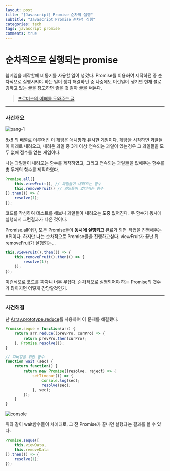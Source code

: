 ```yaml
---
layout: post
title: "[Javascript] Promise 순차적 실행"
subtitle: "Javascript Promise 순차적 싱행"
categories: tech
tags: javascript promise
comments: true
---
```


순차적으로 실행되는 promise
===============

웹게임을 제작할때 비동기를 사용할 일이 생겼다.
Promise를 이용하여 제작하던 중 순차적으로 실행시켜야 하는 일이 생겨 해결하던 중
나중에도 이런일이 생기면 현재 블로깅하고 있는 글을 참고하면 좋을 것 같아 글을 써본다.

> [프로미스의 이해를 도와주는 글](https://programmingsummaries.tistory.com/325)


***

### 사건개요

![pang-1](/img/posts/promise-pang/1.PNG)

8x8 의 배열로 이루어진 이 게임은 애니팡과 유사한 게임이다.
게임을 시작하면 과일들이 아래로 내려오고, 내려온 과일 중 3개 이상 연속되는 과일이 있는경우
그 과일들을 모두 없애 점수를 얻는 게임이다.

나는 과일들이 내려오는 함수를 제작하였고, 그리고 연속되는 과일들을 없애주는 함수를 총 두개의 함수를 제작하였다.

```js
Promise.all([
	this.viewFruit(), // 과일들이 내려오는 함수
	this.removeFruit() // 과일들이 없어지는 함수
]).then(() => {
	resolve(1);
});
```

코드를 작성하여 테스트를 해보니 과일들이 내려오는 도중 없어진다.
두 함수가 동시에 실행되서 그런결과가 나온 것이다.

Promise.all이란, 모든 Promise들이 **동시에 실행되고** 완료가 되면 작업을 진행해주는 API이다.
하지만 나는 순차적으로 Promise들을 진행하고싶다. viewFruit가 끝난 뒤 removeFruit가 실행되는...

```js
this.viewFruit().then(() => {
	this.removeFruit().then(() => {
		resolve(1);
	});
});
```

이런식으로 코드를 짜자니 너무 무섭다.
순차적으로 실행되어야 하는 Promise의 갯수가 많아지면 어떻게 감당할것인가.


*** 

### 사건해결

난 [Array.prototype.reduce](https://developer.mozilla.org/ko/docs/Web/JavaScript/Reference/Global_Objects/Array/Reduce)를 사용하여 이 문제를 해결했다.

```js
Promise.seque = function(arr) {
	return arr.reduce((prevPro, curPro) => {
		return prevPro.then(curPro);
	}, Promise.resolve());
}

// 디버깅을 위한 함수
function wait (sec) {
	return function() {
		return new Promise((resolve, reject) => {
			setTimeout(() => {
				console.log(sec);
				resolve(sec);
			}, sec);
		});
	}
}
```

![console](/img/posts/promise-pang/seque.PNG)

위와 같이 wait함수들이 차례대로, 그 전 Promise가 끝나면 실행되는 결과를 볼 수 있다.


```js
Promise.seque([
	this.viewData,
	this.removeData
]).then(() => {
	resolve(1);
});
```